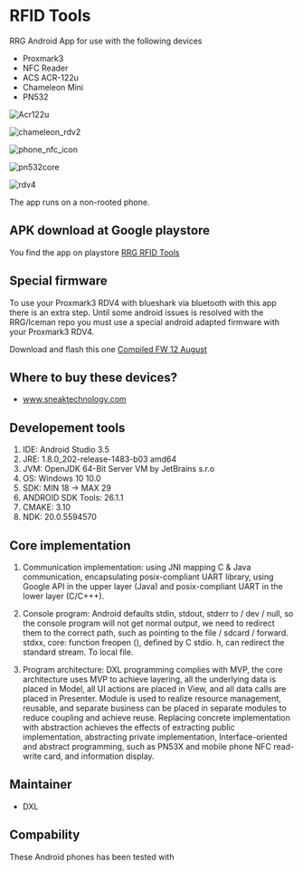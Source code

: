# RFID Tools
RRG Android App for use with the following devices

- Proxmark3 
- NFC Reader 
- ACS ACR-122u
- Chameleon Mini
- PN532

![Acr122u](https://github.com/xianglin1998/RFIDtools/blob/master/githubsrc/acr122u.png "Acr122u")

![chameleon_rdv2](https://github.com/xianglin1998/RFIDtools/blob/master/githubsrc/chameleon_rdv2.png "chameleon_rdv2")

![phone_nfc_icon](https://github.com/xianglin1998/RFIDtools/blob/master/githubsrc/phone_nfc_icon.jpg "phone_nfc_icon")

![pn532core](https://github.com/xianglin1998/RFIDtools/blob/master/githubsrc/pn532core.png "pn532core")

![rdv4](https://github.com/xianglin1998/RFIDtools/blob/master/githubsrc/rdv4.png "rdv4")

The app runs on a non-rooted phone.


## APK download at Google playstore
You find the app on playstore  [RRG RFID Tools](https://play.google.com/store/apps/details?id=com.rfidresearchgroup.rfidtools&hl=en_US)

## Special firmware
To use your Proxmark3 RDV4 with blueshark via bluetooth with this app there is an extra step.
Until some android issues is resolved with the RRG/Iceman repo you must use a special android adapted firmware with your Proxmark3 RDV4.  

Download and flash this one
[Compiled FW 12 August](https://www.dropbox.com/s/416lsrqpr2lfeis/%5BCompiled%5DPM3-RRG-20190812.rar?dl=0)

## Where to buy these devices?
- www.sneaktechnology.com

## Developement tools

 1. IDE: Android Studio 3.5
 2. JRE: 1.8.0_202-release-1483-b03 amd64
 3. JVM: OpenJDK 64-Bit Server VM by JetBrains s.r.o
 4. OS: Windows 10 10.0
 5. SDK: MIN 18 -> MAX 29
 6. ANDROID SDK Tools: 26.1.1
 7. CMAKE: 3.10
 8. NDK: 20.0.5594570



## Core implementation
 1. Communication implementation: using JNI mapping C & Java communication, encapsulating posix-compliant UART library, using Google API in the upper layer (Java) and posix-compliant UART in the lower layer (C/C+++).
 
 2. Console program: Android defaults stdin, stdout, stderr to / dev / null, so the console program will not get normal output, we need to redirect them to the correct path, such as pointing to the file / sdcard / forward. stdxx, core: function freopen (), defined by C stdio. h, can redirect the standard stream. To local file.
 
 3. Program architecture: DXL programming complies with MVP, the core architecture uses MVP to achieve layering, all the underlying data is placed in Model, all UI actions are placed in View, and all data calls are placed in Presenter. Module is used to realize resource management, reusable, and separate business can be placed in separate modules to reduce coupling and achieve reuse. Replacing concrete implementation with abstraction achieves the effects of extracting public implementation, abstracting private implementation, Interface-oriented and abstract programming, such as PN53X and mobile phone NFC read-write card, and information display.

## Maintainer
- DXL

## Compability
These Android phones has been tested with 
